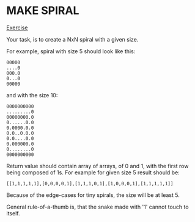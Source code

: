 # **MAKE SPIRAL**
[Exercise](https://www.codewars.com/kata/534e01fbbb17187c7e0000c6)

Your task, is to create a NxN spiral with a given size.

For example, spiral with size 5 should look like this:

```
00000
....0
000.0
0...0
00000
```

and with the size 10:

```
0000000000
.........0
00000000.0
0......0.0
0.0000.0.0
0.0..0.0.0
0.0....0.0
0.000000.0
0........0
0000000000
```

Return value should contain array of arrays, of 0 and 1, with the first row being composed of 1s. For example for given size 5 result should be:

```
[[1,1,1,1,1],[0,0,0,0,1],[1,1,1,0,1],[1,0,0,0,1],[1,1,1,1,1]]
```

Because of the edge-cases for tiny spirals, the size will be at least 5.

General rule-of-a-thumb is, that the snake made with '1' cannot touch to itself.